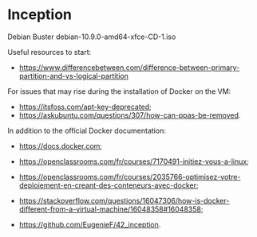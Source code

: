 # Inception

Debian Buster debian-10.9.0-amd64-xfce-CD-1.iso

Useful resources to start:

* <https://www.differencebetween.com/difference-between-primary-partition-and-vs-logical-partition>

For issues that may rise during the installation of Docker on the VM:
* <https://itsfoss.com/apt-key-deprecated>;
* <https://askubuntu.com/questions/307/how-can-ppas-be-removed>.

In addition to the official Docker documentation:

* <https://docs.docker.com>;
* <https://openclassrooms.com/fr/courses/7170491-initiez-vous-a-linux>;
* <https://openclassrooms.com/fr/courses/2035766-optimisez-votre-deploiement-en-creant-des-conteneurs-avec-docker>;

* <https://stackoverflow.com/questions/16047306/how-is-docker-different-from-a-virtual-machine/16048358#16048358>;
* <https://github.com/EugenieF/42_inception>.